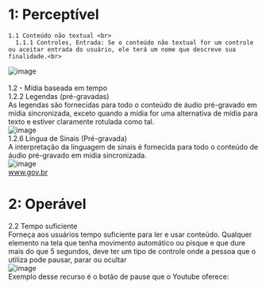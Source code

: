 # 1: Perceptível<br>
    1.1 Conteúdo não textual <br>
      1.1.1 Controles, Entrada: Se o conteúdo não textual for um controle ou aceitar entrada do usuário, ele terá um nome que descreve sua finalidade.<br>

![image](https://user-images.githubusercontent.com/86848721/191511776-1b6cfc86-8edc-40b9-bb3a-62b1d045c410.png)<br>
<br>1.2 - Mídia baseada em tempo<br>
1.2.2 Legendas (pré-gravadas)<br>
As legendas são fornecidas para todo o conteúdo de áudio pré-gravado em mídia sincronizada, exceto quando a mídia for uma alternativa de mídia para texto e estiver claramente rotulada como tal.<br>
![image](https://user-images.githubusercontent.com/86848721/191513518-f16e6f0e-ba8e-41d8-90f6-1d534546a256.png)<br>
1.2.6 Língua de Sinais (Pré-gravada)<br>
A interpretação da linguagem de sinais é fornecida para todo o conteúdo de áudio pré-gravado em mídia sincronizada.<br>
![image](https://user-images.githubusercontent.com/86848721/196691643-ff902e05-44cd-4956-bdea-1203de577916.png)<br>
www.gov.br<br>
# 2: Operável<br>
2.2 Tempo suficiente<br>
Forneça aos usuários tempo suficiente para ler e usar conteúdo. Qualquer elemento na tela que tenha movimento automático ou pisque e que dure mais do que 5 segundos, deve ter um tipo de controle onde a pessoa que o utiliza pode pausar, parar ou ocultar<br>
![image](https://user-images.githubusercontent.com/86848721/196693104-1b60adb5-8c3e-4ff6-abd2-7c6525e96dfd.png)<br>
Exemplo desse recurso é o botão de pause que o Youtube oferece:




    


